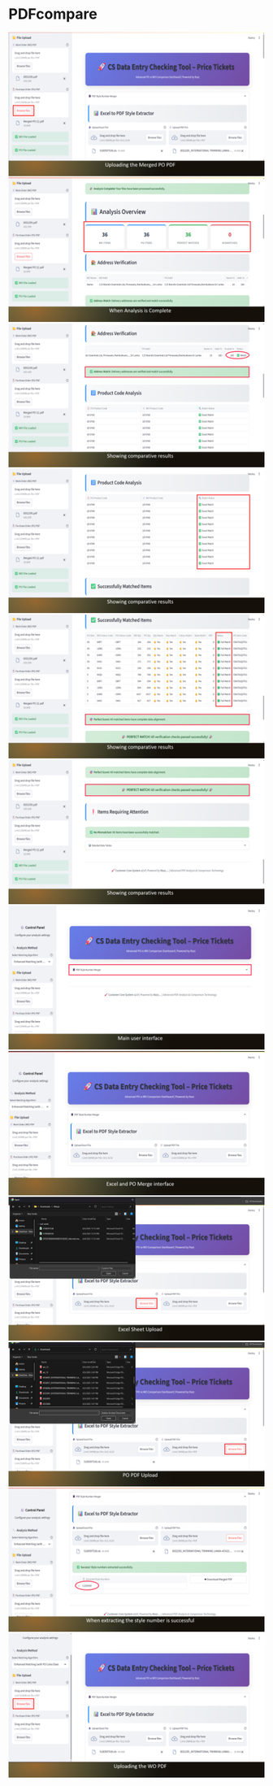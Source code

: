 # PDFcompare
![image alt](https://github.com/Isuru95sampath/PDFcompare/blob/186899252f75fa2eae8d9ee396cde8fe86424d77/ss%20(1).png)
![image alt](https://github.com/Isuru95sampath/PDFcompare/blob/186899252f75fa2eae8d9ee396cde8fe86424d77/ss%20(2).png)
![image alt](https://github.com/Isuru95sampath/PDFcompare/blob/186899252f75fa2eae8d9ee396cde8fe86424d77/ss%20(3).png)
![image alt](https://github.com/Isuru95sampath/PDFcompare/blob/186899252f75fa2eae8d9ee396cde8fe86424d77/ss%20(4).png)
![image alt](https://github.com/Isuru95sampath/PDFcompare/blob/186899252f75fa2eae8d9ee396cde8fe86424d77/ss%20(5).png)
![image alt](https://github.com/Isuru95sampath/PDFcompare/blob/186899252f75fa2eae8d9ee396cde8fe86424d77/ss%20(6).png)
![image alt](https://github.com/Isuru95sampath/PDFcompare/blob/186899252f75fa2eae8d9ee396cde8fe86424d77/ss%20(7).png)
![image alt](https://github.com/Isuru95sampath/PDFcompare/blob/186899252f75fa2eae8d9ee396cde8fe86424d77/ss%20(8).png)
![image alt](https://github.com/Isuru95sampath/PDFcompare/blob/186899252f75fa2eae8d9ee396cde8fe86424d77/ss%20(9).png)
![image alt](https://github.com/Isuru95sampath/PDFcompare/blob/186899252f75fa2eae8d9ee396cde8fe86424d77/ss%20(10).png)
![image alt](https://github.com/Isuru95sampath/PDFcompare/blob/186899252f75fa2eae8d9ee396cde8fe86424d77/ss%20(11).png)
![image alt](https://github.com/Isuru95sampath/PDFcompare/blob/186899252f75fa2eae8d9ee396cde8fe86424d77/ss%20(12).png)

